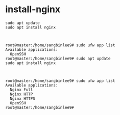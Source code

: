 # install-nginx
    sudo apt update
    sudo apt install nginx


    
    root@master:/home/sangbinlee9# sudo ufw app list
    Available applications:
      OpenSSH
    root@master:/home/sangbinlee9# sudo apt update
    sudo apt install nginx
  
    
    
    root@master:/home/sangbinlee9# sudo ufw app list
    Available applications:
      Nginx Full
      Nginx HTTP
      Nginx HTTPS
      OpenSSH
    root@master:/home/sangbinlee9#
  
  
    
